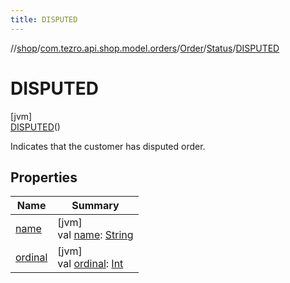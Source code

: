 ```yaml
---
title: DISPUTED
---
```

//[shop](../../../../../index.html)/[com.tezro.api.shop.model.orders](../../../index.html)/[Order](../../index.html)/[Status](../index.html)/[DISPUTED](index.html)



# DISPUTED



[jvm]\
[DISPUTED](index.html)()



Indicates that the customer has disputed order.



## Properties


| Name | Summary |
|---|---|
| [name](../../-currency/-e-t-h/index.html#-372974862%2FProperties%2F-880856229) | [jvm]<br>val [name](../../-currency/-e-t-h/index.html#-372974862%2FProperties%2F-880856229): [String](https://kotlinlang.org/api/latest/jvm/stdlib/kotlin/-string/index.html) |
| [ordinal](../../-currency/-e-t-h/index.html#-739389684%2FProperties%2F-880856229) | [jvm]<br>val [ordinal](../../-currency/-e-t-h/index.html#-739389684%2FProperties%2F-880856229): [Int](https://kotlinlang.org/api/latest/jvm/stdlib/kotlin/-int/index.html) |

